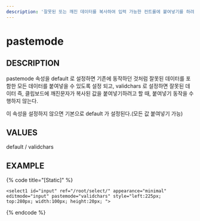 ```yaml
---
description: '잘못된 또는 깨진 데이터를 복사하여 입력 가능한 컨트롤에 붙여넣기를 하려고 할 때, 잘못된 데이터를 붙여넣을 지 유무를 설정하는 속성이다.'
---
```


# pastemode

## DESCRIPTION

pastemode 속성을 default 로 설정하면 기존에 동작하던 것처럼 잘못된 데이터를 포함한 모든 데이터를 붙여넣을 수 있도록 설정 되고, validchars 로 설정하면 잘못된 데이터 즉, 클립보드에 깨진문자가 복사된 값을 붙여넣기하려고 할 때, 붙여넣기 동작을 수행하지 않는다.

이 속성을 설정하지 않으면 기본으로 default 가 설정된다.\(모든 값 붙여넣기 가능\)

## VALUES

default / validchars

## EXAMPLE

{% code title="\[Static\]" %}
```markup
<select1 id="input" ref="/root/select/" appearance="minimal" 
editmode="input" pastemode="validchars" style="left:225px; 
top:280px; width:100px; height:20px; ">
```
{% endcode %}


